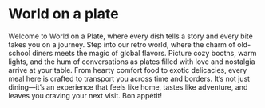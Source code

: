 # World on a plate 

Welcome to World on a Plate, where every dish tells a story and every bite takes you on a journey. Step into our retro world, where the charm of old-school diners meets the magic of global flavors. Picture cozy booths, warm lights, and the hum of conversations as plates filled with love and nostalgia arrive at your table. From hearty comfort food to exotic delicacies, every meal here is crafted to transport you across time and borders. It’s not just dining—it’s an experience that feels like home, tastes like adventure, and leaves you craving your next visit. Bon appétit!

